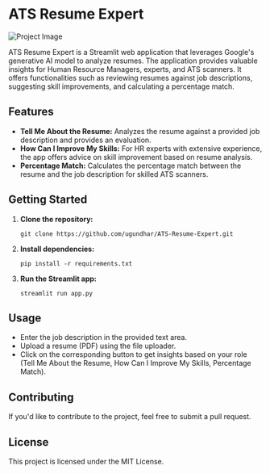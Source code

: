 # ATS Resume Expert

![Project Image](project_image.png)

ATS Resume Expert is a Streamlit web application that leverages Google's generative AI model to analyze resumes. The application provides valuable insights for Human Resource Managers, experts, and ATS scanners. It offers functionalities such as reviewing resumes against job descriptions, suggesting skill improvements, and calculating a percentage match.

## Features
- **Tell Me About the Resume:** Analyzes the resume against a provided job description and provides an evaluation.
- **How Can I Improve My Skills:** For HR experts with extensive experience, the app offers advice on skill improvement based on resume analysis.
- **Percentage Match:** Calculates the percentage match between the resume and the job description for skilled ATS scanners.

## Getting Started
1. **Clone the repository:** 
    ```
    git clone https://github.com/ugundhar/ATS-Resume-Expert.git
    ```
2. **Install dependencies:** 
    ```
    pip install -r requirements.txt
    ```
3. **Run the Streamlit app:** 
    ```
    streamlit run app.py
    ```

## Usage
- Enter the job description in the provided text area.
- Upload a resume (PDF) using the file uploader.
- Click on the corresponding button to get insights based on your role (Tell Me About the Resume, How Can I Improve My Skills, Percentage Match).

## Contributing
If you'd like to contribute to the project, feel free to submit a pull request.

## License
This project is licensed under the MIT License.
